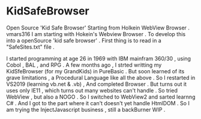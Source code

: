# KidSafeBrowser
Open Source 'Kid Safe Browser' Starting from Holkein WebView Browser .
vmars316 I am starting with Hokein's Webview Browser .
To develop this into a openSource 'kid safe browser' .
First thing is to read in a "SafeSites.txt" file .

I started programming at age 26 in 1969 
with IBM mainfram 360/30 , using Cobol , BAL , and RPG . 
A few months ago , I strted writting my KidSfeBrowser (for my GrandKids) in PureBasic . But soon learned of its grave limitations , a Procedural Language like all the above . 
So I restarted in VS2019 (learning vb.net & .vb) , And completed Browser . But turns out it uses only IE11 , which turns out many websites can't handle . 
So tried WebView , but also a NOGO .
So I switched to WebView2 and sarted learnng C# . And I got to the part where it can't doesn't yet handle HtmlDOM . So I am trying the InjectJavascript business , still a backBurner WIP . 
